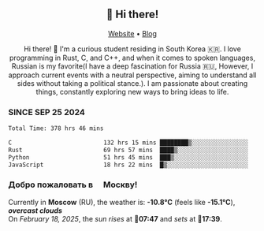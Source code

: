 <h2 align="center">👋 Hi there!</h2>
<p align="center">
  <a href="https://urdekcah.ru">Website</a> •
  <a href="https://urdekcah.blog">Blog</a>
</p>

<p align="center">
  Hi there! 👋 I'm a curious student residing in South Korea 🇰🇷. I love programming in Rust, C, and C++, and when it comes to spoken languages, Russian is my favorite(I have a deep fascination for Russia 🇷🇺, However, I approach current events with a neutral perspective, aiming to understand all sides without taking a political stance.). I am passionate about creating things, constantly exploring new ways to bring ideas to life.
</p>

### SINCE SEP 25 2024
<!--START_SECTION:waka-->
<!--LAST_WAKA_UPDATE:2025-02-17 18:27:59-->
```txt
Total Time: 378 hrs 46 mins

C                          132 hrs 15 mins ████████▒░░░░░░░░░░░░░░░░   33.96 %
Rust                       69 hrs 57 mins  ████▒░░░░░░░░░░░░░░░░░░░░   17.96 %
Python                     51 hrs 45 mins  ███▒░░░░░░░░░░░░░░░░░░░░░   13.29 %
JavaScript                 18 hrs 22 mins  █▒░░░░░░░░░░░░░░░░░░░░░░░   04.72 %
```
<!--END_SECTION:waka-->

<h3>Добро пожаловать в <img src="https://cdn-icons-png.flaticon.com/512/197/197408.png" width="13"/> Москву!</h3>

<!--START_SECTION:weather:moscow-->
<!--LAST_WEATHER_UPDATE:2025-02-18 01:37:36-->
Currently in **Moscow** (RU), the weather is: **-10.8°C** (feels like **-15.1°C**), ***overcast clouds***<br/>
On *February 18, 2025*, the *sun rises* at 🌅**07:47** and *sets* at 🌇**17:39**.
<!--END_SECTION:weather-->
